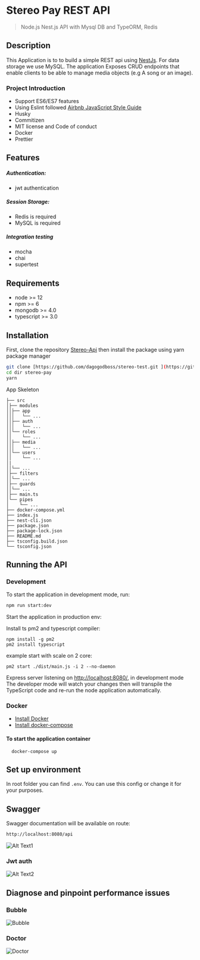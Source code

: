 # Stereo Pay REST API

> Node.js Nest.js API with  Mysql DB and TypeORM, Redis

## Description
This Application is to to build a simple REST api using [NestJs](<https://docs.nestjs.com>). For data storage we use MySQL. The application Exposes CRUD endpoints that enable clients to be able to manage media objects (e.g A song or an image).

### Project Introduction
- Support ES6/ES7 features
- Using Eslint followed [Airbnb JavaScript Style Guide](https://github.com/airbnb/javascript)
- Husky
- Commitizen
- MIT license and Code of conduct
- Docker
- Prettier

## Features
##### Authentication:
- jwt authentication
##### Session Storage:
- Redis is required
- MySQL is required
##### Integration testing
- mocha
- chai
- supertest

## Requirements

- node >= 12
- npm >= 6
- mongodb >= 4.0
- typescript >= 3.0

## Installation

First, clone the repository [Stereo-Api]() then install the package using yarn package manager

```bash
git clone [https://github.com/dagogodboss/stereo-test.git ](https://github.com/dagogodboss/stereo-pay.git)
cd dir stereo-pay
yarn 
```

App Skeleton

```
├── src
│├── modules
││├── app
│││   └── ...
││├── auth
│││   └── ...
││└── roles
││    └── ...
││├── media
│││   └── ...
││└── users
││    └── ...
│|
││└── ...
│├── filters
││└── ...
│├── guards
││└── ...
│├── main.ts
│└── pipes
│    └── ...
├── docker-compose.yml
├── index.js
├── nest-cli.json
├── package.json
├── package-lock.json
├── README.md
├── tsconfig.build.json
└── tsconfig.json

```

## Running the API
### Development

To start the application in development mode, run:

```bash
npm run start:dev
```

Start the application in production env:

Install ts pm2 and typescript compiler:
```
npm install -g pm2
pm2 install typescript
```

example start with scale on 2 core:
```
pm2 start ./dist/main.js -i 2 --no-daemon
```

Express server listening on <http://localhost:8080/>, in development mode
The developer mode will watch your changes then will transpile the TypeScript code and re-run the node application automatically.

### Docker

* [Install Docker](https://docs.docker.com/get-docker/)
* [Install docker-compose](https://docs.docker.com/compose/install/)
 
#### To start the application container
``` 
  docker-compose up 
```
  
## Set up environment
In root folder you can find `.env`. You can use this config or change it for your purposes.


## Swagger
Swagger documentation will be available on route:
```bash
http://localhost:8080/api
```
![Alt Text1](https://media.giphy.com/media/XEUyeEL03IcaZYw6SB/giphy.gif)

### Jwt auth
![Alt Text2](https://media.giphy.com/media/QUKuolFMyd0WsNFIUH/giphy.gif)

## Diagnose and pinpoint performance issues

### Bubble
![Bubble](https://i.ibb.co/tY6MQKR/Screenshot-from-2020-10-01-17-08-03.png)

### Doctor
![Doctor](https://i.ibb.co/FmD5dSk/Screenshot-from-2020-10-01-17-11-41.png)
